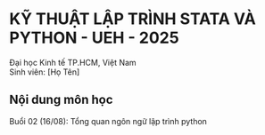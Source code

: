 # KỸ THUẬT LẬP TRÌNH STATA VÀ PYTHON - UEH - 2025
Đại học Kinh tế TP.HCM, Việt Nam<br/>
Sinh viên: [Họ Tên]<br/>

## Nội dung môn học
Buổi 02 (16/08): Tổng quan ngôn ngữ lập trình python
